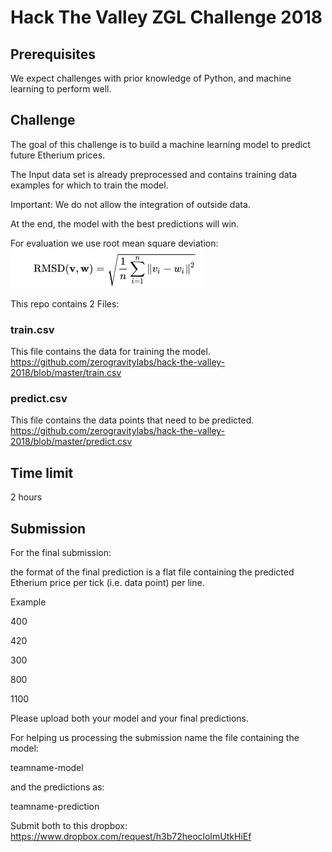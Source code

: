 # Hack The Valley ZGL Challenge 2018
## Prerequisites

We expect challenges with prior knowledge of Python, and machine learning to perform well.
## Challenge

The goal of this challenge is to build a machine learning model to predict future Etherium prices.

The Input data set is already preprocessed and contains training data examples for which to train the model.

Important: We do not allow the integration of outside data.

At the end, the model with the best predictions will win.

For evaluation we use root mean square deviation:
![alt text](rmsd.png)


This repo contains 2 Files:
### train.csv

This file contains the data for training the model.
https://github.com/zerogravitylabs/hack-the-valley-2018/blob/master/train.csv

### predict.csv

This file contains the data points that need to be predicted.
https://github.com/zerogravitylabs/hack-the-valley-2018/blob/master/predict.csv

## Time limit

2 hours
## Submission
For the final submission:

the format of the final prediction is a flat file containing the predicted Etherium price per tick (i.e. data point) per line.

Example

400

420

300

800

1100

Please upload both your model and your final predictions.

For helping us processing the submission name the file containing the model:

teamname-model

and the predictions as:

teamname-prediction

Submit both to this dropbox: https://www.dropbox.com/request/h3b72heocloImUtkHiEf

